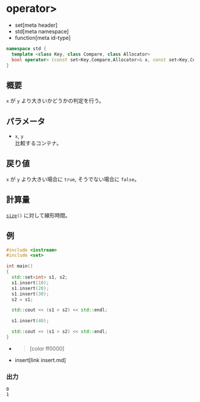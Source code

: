 # operator>
* set[meta header]
* std[meta namespace]
* function[meta id-type]

```cpp
namespace std {
  template <class Key, class Compare, class Allocator>
  bool operator> (const set<Key,Compare,Allocator>& x, const set<Key,Compare,Allocator>& y);
}
```

## 概要
`x` が `y` より大きいかどうかの判定を行う。


## パラメータ
- `x`, `y`<br/>
比較するコンテナ。


## 戻り値
`x` が `y` より大きい場合に `true`, そうでない場合に `false`。


## 計算量
[`size`](size.md)`()` に対して線形時間。


## 例
```cpp example
#include <iostream>
#include <set>

int main()
{
  std::set<int> s1, s2;
  s1.insert(10);
  s1.insert(20);
  s1.insert(30);
  s2 = s1;

  std::cout << (s1 > s2) << std::endl;

  s1.insert(40);

  std::cout << (s1 > s2) << std::endl;
}
```
* >[color ff0000]
* insert[link insert.md]

### 出力
```
0
1
```
